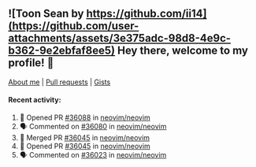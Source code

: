 ## ![Toon Sean by https://github.com/ii14](https://github.com/user-attachments/assets/3e375adc-98d8-4e9c-b362-9e2ebfaf8ee5) Hey there, welcome to my profile! 👋

[About me](https://seandewar.github.io/)
 | [Pull requests](https://github.com/search?p=1&q=author%3Aseandewar+is%3Apr)
 | [Gists](https://gist.github.com/seandewar)

#### Recent activity:

<!--START_SECTION:activity-->
1. 💪 Opened PR [#36088](https://github.com/neovim/neovim/pull/36088) in [neovim/neovim](https://github.com/neovim/neovim)
2. 🗣 Commented on [#36080](https://github.com/neovim/neovim/issues/36080#issuecomment-3382168525) in [neovim/neovim](https://github.com/neovim/neovim)
3. 🎉 Merged PR [#36045](https://github.com/neovim/neovim/pull/36045) in [neovim/neovim](https://github.com/neovim/neovim)
4. 💪 Opened PR [#36045](https://github.com/neovim/neovim/pull/36045) in [neovim/neovim](https://github.com/neovim/neovim)
5. 🗣 Commented on [#36023](https://github.com/neovim/neovim/pull/36023#issuecomment-3368284557) in [neovim/neovim](https://github.com/neovim/neovim)
<!--END_SECTION:activity-->
